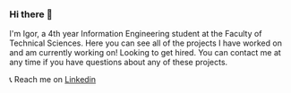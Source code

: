 ### Hi there 👋
<!--
**igorjakovljevic-ftn/igorjakovljevic-ftn** is a ✨ _special_ ✨ repository because its `README.md` (this file) appears on your GitHub profile.

Here are some ideas to get you started:

- 🔭 I’m currently working on ...
- 🌱 I’m currently learning ...
- 👯 I’m looking to collaborate on ...
- 🤔 I’m looking for help with ...
- 💬 Ask me about ...
- 📫 How to reach me: ...
- 😄 Pronouns: ...
- ⚡ Fun fact: ...
-->

I'm Igor, a 4th year Information Engineering student at the Faculty of Technical Sciences. Here you can see all of the projects I have worked on and am currently working on! Looking to get hired. You can contact me at any time if you have questions about any of these projects.

📞 Reach me on [Linkedin](https://www.linkedin.com/in/igorjakovljevicftn/)
